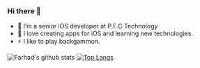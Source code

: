 ### Hi there 👋


- 🔭 I’m a senior iOS developer at P.F.C Technology
- 👯 I love creating apps for iOS and learning new technologies.
- ⚡ I like to play backgammon.


![Farhad's github stats](https://github-readme-stats.vercel.app/api?username=farhad1985&show_icons=true&theme=buefy&show_icons=true&count_private=true) [![Top Langs](https://github-readme-stats.vercel.app/api/top-langs/?username=farhad1985&layout=compact)](https://github.com/anuraghazra/github-readme-stats)
